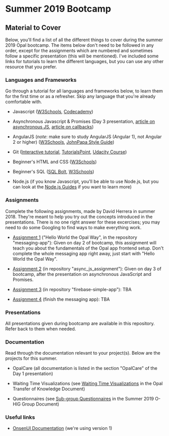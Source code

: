 # Summer 2019 Bootcamp

## Material to Cover

Below, you'll find a list of all the different things to cover during the summer 2019 Opal bootcamp. The items below don't need to be followed in any order, except for the assignments which are numbered and sometimes follow a specific presentation (this will be mentioned). I've included some links for tutorials to learn the different languages, but you can use any other resource that you prefer.

### Languages and Frameworks

Go through a tutorial for all languages and frameworks below, to learn them for the first time or as a refresher. Skip any language that you're already comfortable with.

* Javascript ([W3Schools](https://www.w3schools.com/js/), [Codecademy](https://www.codecademy.com/learn/learn-javascript))

* Asynchronous Javascript & Promises (Day 3 presentation, [article on asynchronous JS](http://blog.thefirehoseproject.com/posts/exactly-makes-javascript-weird-programming-language/), [article on callbacks](https://www.pluralsight.com/guides/introduction-to-asynchronous-javascript))

* AngularJS (*note*: make sure to study AngularJS (Angular 1), not Angular 2 or higher) ([W3Schools](https://www.w3schools.com/angular/default.asp), [JohnPapa Style Guide](https://github.com/johnpapa/angular-styleguide/blob/master/a1/README.md))

* Git ([Interactive tutorial](https://learngitbranching.js.org/), [TutorialsPoint](https://www.tutorialspoint.com/git/index.htm), [Udacity Course](https://www.udacity.com/course/version-control-with-git--ud123))

* Beginner's HTML and CSS ([W3Schools](https://www.w3schools.com/))

* Beginner's SQL ([SQL Bolt](https://sqlbolt.com/), [W3Schools](https://www.w3schools.com/sql/))

* Node.js (if you know Javascript, you'll be able to use Node.js, but you can look at the [Node.js Guides](https://nodejs.org/en/docs/guides/) if you want to learn more)

### Assignments

Complete the following assignments, made by David Herrera in summer 2018. They're meant to help you try out the concepts introduced in the presentations. There is no one right answer for these excercises; you may need to do some Googling to find ways to make everything work.

* [Assignment 1](https://github.com/Opal-teaching/messaging-app) ("Hello World the Opal Way", in the repository "messaging-app"): Given on day 2 of bootcamp, this assignment will teach you about the fundamentals of the Opal app frontend setup. Don't complete the whole messaging app right away, just start with "Hello World the Opal Way".

* [Assignment 2](https://github.com/Opal-teaching/async_js_assignment) (in repository "async_js_assignment"): Given on day 3 of bootcamp, after the presentation on asynchronous JavaScript and Promises.

* [Assignment 3](https://github.com/Opal-teaching/firebase-simple-app) (in repository "firebase-simple-app"): TBA

* [Assignment 4](https://github.com/Opal-teaching/messaging-app) (finish the messaging app): TBA

### Presentations

All presentations given during bootcamp are available in this repository. Refer back to them when needed.

### Documentation

Read through the documentation relevant to your project(s). Below are the projects for this summer.

* OpalCare (all documentation is listed in the section "OpalCare" of the Day 1 presentation)

* Waiting Time Visualizations (see [Waiting Time Visualizations](https://docs.google.com/document/d/1xX6_CaBz-WVWIpQGBYQAKjKRf1Zm_KVebxyc4hLYChg/edit#heading=h.mpobeyeytqb8) in the Opal Transfer of Knowledge Document)

* Questionnaires (see [Sub-group Questionnaires](https://docs.google.com/document/d/1ljUc_RKjfGK7d4xxHWgpAvrCyQIqT_a_7-v1zym5GD4/edit#heading=h.yj2l6npddjf3) in the Summer 2019 O-HIG Group Document)

### Useful links

* [OnsenUI Documentation](https://onsen.io/v1/reference/javascript.html) (we're using version 1)
